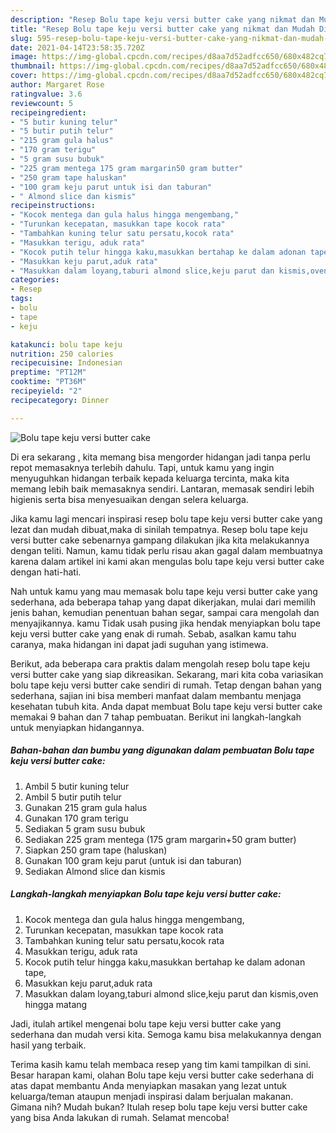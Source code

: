 ```yaml
---
description: "Resep Bolu tape keju versi butter cake yang nikmat dan Mudah Dibuat"
title: "Resep Bolu tape keju versi butter cake yang nikmat dan Mudah Dibuat"
slug: 595-resep-bolu-tape-keju-versi-butter-cake-yang-nikmat-dan-mudah-dibuat
date: 2021-04-14T23:58:35.720Z
image: https://img-global.cpcdn.com/recipes/d8aa7d52adfcc650/680x482cq70/bolu-tape-keju-versi-butter-cake-foto-resep-utama.jpg
thumbnail: https://img-global.cpcdn.com/recipes/d8aa7d52adfcc650/680x482cq70/bolu-tape-keju-versi-butter-cake-foto-resep-utama.jpg
cover: https://img-global.cpcdn.com/recipes/d8aa7d52adfcc650/680x482cq70/bolu-tape-keju-versi-butter-cake-foto-resep-utama.jpg
author: Margaret Rose
ratingvalue: 3.6
reviewcount: 5
recipeingredient:
- "5 butir kuning telur"
- "5 butir putih telur"
- "215 gram gula halus"
- "170 gram terigu"
- "5 gram susu bubuk"
- "225 gram mentega 175 gram margarin50 gram butter"
- "250 gram tape haluskan"
- "100 gram keju parut untuk isi dan taburan"
- " Almond slice dan kismis"
recipeinstructions:
- "Kocok mentega dan gula halus hingga mengembang,"
- "Turunkan kecepatan, masukkan tape kocok rata"
- "Tambahkan kuning telur satu persatu,kocok rata"
- "Masukkan terigu, aduk rata"
- "Kocok putih telur hingga kaku,masukkan bertahap ke dalam adonan tape,"
- "Masukkan keju parut,aduk rata"
- "Masukkan dalam loyang,taburi almond slice,keju parut dan kismis,oven hingga matang"
categories:
- Resep
tags:
- bolu
- tape
- keju

katakunci: bolu tape keju 
nutrition: 250 calories
recipecuisine: Indonesian
preptime: "PT12M"
cooktime: "PT36M"
recipeyield: "2"
recipecategory: Dinner

---
```



![Bolu tape keju versi butter cake](https://img-global.cpcdn.com/recipes/d8aa7d52adfcc650/680x482cq70/bolu-tape-keju-versi-butter-cake-foto-resep-utama.jpg)

Di era  sekarang , kita memang bisa mengorder hidangan jadi tanpa perlu repot memasaknya terlebih dahulu. Tapi, untuk kamu yang ingin menyuguhkan hidangan terbaik kepada keluarga tercinta, maka kita memang lebih baik memasaknya sendiri. Lantaran, memasak sendiri lebih higienis serta bisa menyesuaikan dengan selera keluarga.

Jika kamu lagi mencari inspirasi resep bolu tape keju versi butter cake yang lezat dan mudah dibuat,maka di sinilah tempatnya. Resep bolu tape keju versi butter cake  sebenarnya gampang dilakukan jika kita melakukannya dengan teliti. Namun, kamu tidak perlu risau akan gagal dalam membuatnya 
karena dalam artikel ini kami akan mengulas bolu tape keju versi butter cake dengan hati-hati.  



Nah untuk kamu yang mau memasak bolu tape keju versi butter cake yang sederhana, ada beberapa tahap yang dapat dikerjakan, mulai dari memilih jenis bahan, kemudian penentuan bahan segar, sampai cara mengolah dan menyajikannya. kamu Tidak usah pusing jika hendak menyiapkan bolu tape keju versi butter cake yang enak di rumah. Sebab, asalkan kamu  tahu caranya, maka hidangan ini dapat jadi suguhan yang istimewa.

Berikut, ada beberapa cara praktis  dalam mengolah resep bolu tape keju versi butter cake yang siap dikreasikan. Sekarang, mari kita coba variasikan bolu tape keju versi butter cake sendiri di rumah. Tetap dengan bahan yang sederhana, sajian ini bisa memberi manfaat dalam membantu menjaga kesehatan tubuh kita. Anda dapat membuat Bolu tape keju versi butter cake memakai 9 bahan dan 7 tahap pembuatan. Berikut ini langkah-langkah untuk menyiapkan hidangannya.

<!--inarticleads1-->

##### Bahan-bahan dan bumbu yang digunakan dalam pembuatan Bolu tape keju versi butter cake:

1. Ambil 5 butir kuning telur
1. Ambil 5 butir putih telur
1. Gunakan 215 gram gula halus
1. Gunakan 170 gram terigu
1. Sediakan 5 gram susu bubuk
1. Sediakan 225 gram mentega (175 gram margarin+50 gram butter)
1. Siapkan 250 gram tape (haluskan)
1. Gunakan 100 gram keju parut (untuk isi dan taburan)
1. Sediakan  Almond slice dan kismis




<!--inarticleads2-->

##### Langkah-langkah menyiapkan Bolu tape keju versi butter cake:

1. Kocok mentega dan gula halus hingga mengembang,
1. Turunkan kecepatan, masukkan tape kocok rata
1. Tambahkan kuning telur satu persatu,kocok rata
1. Masukkan terigu, aduk rata
1. Kocok putih telur hingga kaku,masukkan bertahap ke dalam adonan tape,
1. Masukkan keju parut,aduk rata
1. Masukkan dalam loyang,taburi almond slice,keju parut dan kismis,oven hingga matang




Jadi, itulah artikel mengenai  bolu tape keju versi butter cake  yang sederhana dan mudah versi kita. Semoga kamu bisa melakukannya dengan hasil yang terbaik. 

Terima kasih kamu telah membaca resep yang tim kami tampilkan di sini. Besar harapan kami, olahan  Bolu tape keju versi butter cake sederhana di atas dapat membantu Anda menyiapkan masakan yang lezat untuk keluarga/teman ataupun menjadi inspirasi dalam berjualan makanan. Gimana nih? Mudah bukan? Itulah resep bolu tape keju versi butter cake yang bisa Anda lakukan di rumah. Selamat mencoba!


